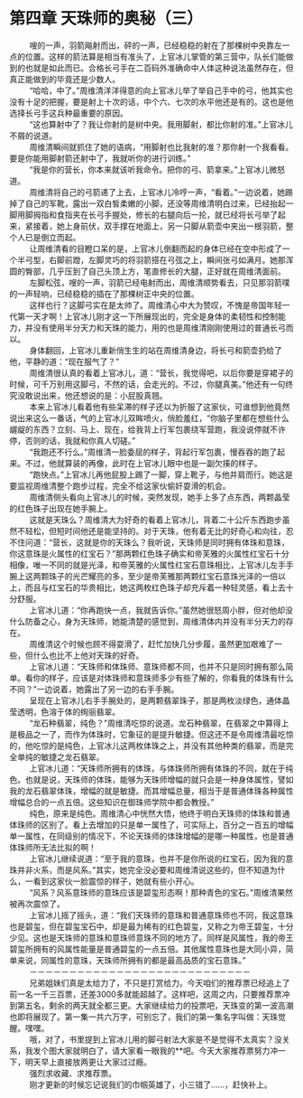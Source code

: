 <h1>第四章 天珠师的奥秘（三）</h1>
<div id="content">&nbsp&nbsp&nbsp&nbsp&nbsp&nbsp&nbsp&nbsp
 嗖的一声，羽箭飚射而出，砰的一声，已经稳稳的射在了那棵树中央靠左一点的位置。这样的箭法算是相当有准头了，上官冰儿掌管的第三营中，队长们能做到的也就是如此而已。合格长弓手在二百码外准确命中人体这种说法虽然存在，但真正能做到的毕竟还是少数人。
 <br/>&nbsp&nbsp&nbsp&nbsp&nbsp&nbsp&nbsp&nbsp
 “哈哈，中了。”周维清洋洋得意的向上官冰儿举了举自己手中的弓，他其实也没有十足的把握，要是射上十次的话，中个六、七次的水平他还是有的。这也是他选择长弓手这兵种最重要的原因。
 <br/>&nbsp&nbsp&nbsp&nbsp&nbsp&nbsp&nbsp&nbsp
 “这也算射中了？我让你射的是树中央。我用脚射，都比你射的准。”上官冰儿不屑的说道。
 <br/>&nbsp&nbsp&nbsp&nbsp&nbsp&nbsp&nbsp&nbsp
 周维清瞬间就抓住了她的语病，“用脚射也比我射的准？那你射一个我看看。要是你能用脚射箭还射中了，我就听你的进行训练。”
 <br/>&nbsp&nbsp&nbsp&nbsp&nbsp&nbsp&nbsp&nbsp
 “我是你的营长，你本来就该听我命令。把你的弓、箭拿来。”上官冰儿微怒道。
 <br/>&nbsp&nbsp&nbsp&nbsp&nbsp&nbsp&nbsp&nbsp
 周维清将自己的弓箭递了上去，上官冰儿冷哼一声，“看着。”一边说着，她踢掉了自己的军靴，露出一双白皙柔嫩的小脚，还没等周维清明白过来，已经抬起一脚用脚拇指和食指夹在长弓手握处，修长的右腿向后一抡，就已经将长弓举了起来，紧接着，她上身前伏，双手撑在地面上，另一只脚从箭壶中夹出一根羽箭，整个人已是倒立而起。
 <br/>&nbsp&nbsp&nbsp&nbsp&nbsp&nbsp&nbsp&nbsp
 让周维清看的目瞪口呆的是，上官冰儿倒翻而起的身体已经在空中形成了一个半弓型，右脚前蹬，左脚灵巧的将羽箭搭在弓弦之上，瞬间张弓如满月。她那浑圆的臀部，几乎压到了自己头顶上方，笔直修长的大腿，正好就在周维清面前。
 <br/>&nbsp&nbsp&nbsp&nbsp&nbsp&nbsp&nbsp&nbsp
 左脚松弦，嗖的一声，羽箭已经电射而出，周维清顺势看去，只见那羽箭噗的一声轻响，已经稳稳的插在了那棵树正中央的位置。
 <br/>&nbsp&nbsp&nbsp&nbsp&nbsp&nbsp&nbsp&nbsp
 这样也行？这脚弓实在是太帅了。周维清心中大为赞叹，不愧是帝国年轻一代第一天才啊！上官冰儿刚才这一下所展现出的，完全是身体的柔韧性和控制能力，并没有使用半分天力和天珠的能力，用的也是周维清刚刚使用过的普通长弓而以。
 <br/>&nbsp&nbsp&nbsp&nbsp&nbsp&nbsp&nbsp&nbsp
 身体翻回，上官冰儿重新俏生生的站在周维清身边，将长弓和箭壶扔给了他，平静的道：“现在服气了？”
 <br/>&nbsp&nbsp&nbsp&nbsp&nbsp&nbsp&nbsp&nbsp
 周维清很认真的看着上官冰儿，道：“营长，我觉得吧，以后你要是穿裙子的时候，可千万别用这脚弓，不然的话，会走光的。不过，你腿真美。”他还有一句终究没敢说出来，他还想说的是：小屁股真翘。
 <br/>&nbsp&nbsp&nbsp&nbsp&nbsp&nbsp&nbsp&nbsp
 本来上官冰儿看着他有些呆滞的样子还以为折服了这家伙，可谁想到他竟然说出来这么一番话，气的上官冰儿双眸喷火，俏脸羞红，“你脑子里都在想些什么龌龊的东西？立刻、马上、现在，给我背上行军包裹绕军营跑，我没说停就不许停，否则的话，我就和你真人切磋。”
 <br/>&nbsp&nbsp&nbsp&nbsp&nbsp&nbsp&nbsp&nbsp
 “我跑还不行么。”周维清一脸委屈的样子，背起行军包裹，慢吞吞的跑了起来。不过，他就算装的再像，此时在上官冰儿眼中也是一副欠揍的样子。
 <br/>&nbsp&nbsp&nbsp&nbsp&nbsp&nbsp&nbsp&nbsp
 “跑快点。”上官冰儿再他屁股上踢了一脚，穿上靴子，与他并肩而行。她这是要监视周维清整个跑步过程，完全不给这家伙偷奸耍滑的机会。
 <br/>&nbsp&nbsp&nbsp&nbsp&nbsp&nbsp&nbsp&nbsp
 周维清侧头看向上官冰儿的时候，突然发现，她手上多了点东西，两颗晶莹的红色珠子出现在她手腕上。
 <br/>&nbsp&nbsp&nbsp&nbsp&nbsp&nbsp&nbsp&nbsp
 这就是天珠么？周维清大为好奇的看着上官冰儿，背着二十公斤东西跑步虽然不轻松，但短时间他还是能坚持的。对于天珠，他有着无比的好奇心和向往，忍不住问道：“营长，这就是你的天珠么？我听说，天珠师是同时拥有体珠和意珠，你这意珠是火属性的红宝石？”那两颗红色珠子确实和帝芙雅的火属性红宝石十分相像，唯一不同的就是光泽，和帝芙雅的火属性红宝石意珠相比，上官冰儿左手手腕上这两颗珠子的光芒耀亮的多，至少是帝芙雅那两颗红宝石意珠光泽的一倍以上，而且与红宝石的华贵相比，她这两枚红色珠子却充斥着一种轻灵感，看上去十分舒服。
 <br/>&nbsp&nbsp&nbsp&nbsp&nbsp&nbsp&nbsp&nbsp
 上官冰儿道：“你再跑快一点，我就告诉你。”虽然她很怒周小胖，但对他却没什么防备之心，身为天珠师，她能清楚的感觉到，周维清体内并没有半分天力的存在。
 <br/>&nbsp&nbsp&nbsp&nbsp&nbsp&nbsp&nbsp&nbsp
 周维清这个时候也顾不得耍滑了，赶忙加快几分步履，虽然更加艰难了一些，但什么也比不上他对天珠的好奇。
 <br/>&nbsp&nbsp&nbsp&nbsp&nbsp&nbsp&nbsp&nbsp
 上官冰儿道：“天珠师和体珠师、意珠师都不同，也并不只是同时拥有那么简单。看你的样子，应该是对体珠师和意珠师多少有些了解的，你看我的体珠有什么不同？”一边说着，她露出了另一边的右手手腕。
 <br/>&nbsp&nbsp&nbsp&nbsp&nbsp&nbsp&nbsp&nbsp
 呈现在上官冰儿右手手腕处的，是两颗翡翠珠子，那是两枚淡绿色，通体晶莹透明，色溶于体的绚丽翡翠。
 <br/>&nbsp&nbsp&nbsp&nbsp&nbsp&nbsp&nbsp&nbsp
 “龙石种翡翠，纯色？”周维清吃惊的说道。龙石种翡翠，在翡翠之中算得上是极品之一了，而作为体珠时，它象征的是提升敏捷。但这还不是令周维清最吃惊的，他吃惊的是纯色，上官冰儿这两枚体珠之上，并没有其他种类的翡翠，而是完全单纯的敏捷之龙石翡翠。
 <br/>&nbsp&nbsp&nbsp&nbsp&nbsp&nbsp&nbsp&nbsp
 上官冰儿道：“天珠师所拥有的体珠，与体珠师所拥有体珠的不同，就在于纯色。也就是说，天珠师的体珠，能够为天珠师增幅的就只会是一种身体属性，譬如我的龙石翡翠体珠，增幅的就是敏捷。而其增幅总量，相当于是普通体珠各种属性增幅总合的一点五倍。这些知识在御珠师学院中都会教授。”
 <br/>&nbsp&nbsp&nbsp&nbsp&nbsp&nbsp&nbsp&nbsp
 纯色，原来是纯色。周维清心中恍然大悟，他终于明白天珠师的体珠和普通体珠师的区别了。看上去增加的只是单一属性了，可实际上，百分之一百五的增幅单一属性，在同级别的情况下，不论天珠师的体珠增幅的是哪一种属性，也是普通体珠师所无法比拟的啊！
 <br/>&nbsp&nbsp&nbsp&nbsp&nbsp&nbsp&nbsp&nbsp
 上官冰儿继续说道：“至于我的意珠，也并不是你所说的红宝石，因为我的意珠并非火系，而是风系。”其实，她完全没必要和周维清说这些的，但不知道为什么，一看到这家伙一脸震惊的样子，她就有些小开心。
 <br/>&nbsp&nbsp&nbsp&nbsp&nbsp&nbsp&nbsp&nbsp
 “风系？风系意珠师的意珠应该是碧玺形态啊！那种青色的宝石。”周维清果然被再次震惊了。
 <br/>&nbsp&nbsp&nbsp&nbsp&nbsp&nbsp&nbsp&nbsp
 上官冰儿摇了摇头，道：“我们天珠师的意珠和普通意珠师也不同，我这意珠也是碧玺，但在碧玺宝石中，却是最为稀有的红色碧玺，又称之为帝王碧玺，十分少见。这也是天珠师的意珠和意珠师意珠不同的地方了。同样是风属性，我的帝王碧玺所拥有的风属性能量是普通碧玺的一点五倍。其他属性意珠也是大同小异，简单来说，同属性的意珠，天珠师所拥有的都是最高品质的宝石意珠。”
 <br/>&nbsp&nbsp&nbsp&nbsp&nbsp&nbsp&nbsp&nbsp
 －－－－－－－－－－－－－－－－－－－－－－－－－－－－
 <br/>&nbsp&nbsp&nbsp&nbsp&nbsp&nbsp&nbsp&nbsp
 兄弟姐妹们真是太给力了，不只是打赏给力。今天咱们的推荐票已经追上了前一名一千三百票，还差3000多就能超越了。这样吧，这周之内，只要推荐票冲到第五名，剩余的两天就全都三更。大家继续给力的投票吧，天珠变的第一波高潮也即将展现了。第一集一共六万字，可别忘了，我们的第一集名字叫做：天珠觉醒。嘿嘿。
 <br/>&nbsp&nbsp&nbsp&nbsp&nbsp&nbsp&nbsp&nbsp
 哦，对了，书里提到上官冰儿用的脚弓射法大家是不是觉得不太真实？没关系，我发个图大家就明白了，请大家看一眼我的**吧。今天大家推荐票努力冲一下，明天早上直接放两更让大家过过瘾。
 <br/>&nbsp&nbsp&nbsp&nbsp&nbsp&nbsp&nbsp&nbsp
 强烈求收藏、求推荐票。
 <br/>&nbsp&nbsp&nbsp&nbsp&nbsp&nbsp&nbsp&nbsp
 刚才更新的时候忘记说我们的巾帼英雄了，小三错了……，赶快补上。
 <br/>&nbsp&nbsp&nbsp&nbsp&nbsp&nbsp&nbsp&nbsp
</div>
